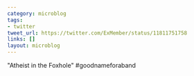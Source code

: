```yaml
---
category: microblog
tags:
- twitter
tweet_url: https://twitter.com/ExMember/status/11811751758
links: []
layout: microblog
---
```

"Atheist in the Foxhole" #goodnameforaband
